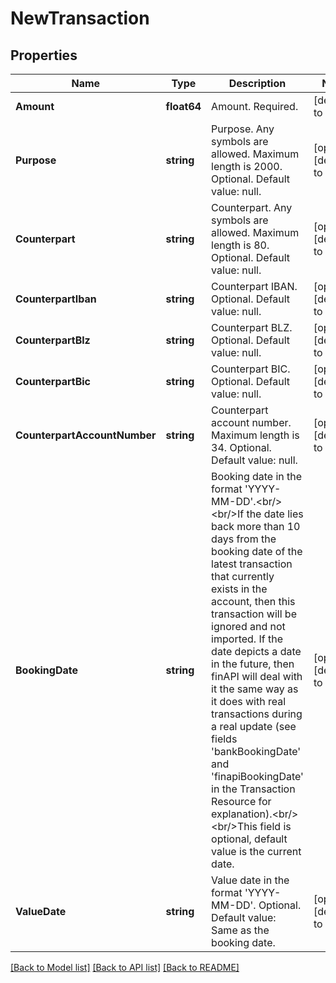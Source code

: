 # NewTransaction

## Properties
Name | Type | Description | Notes
------------ | ------------- | ------------- | -------------
**Amount** | **float64** | Amount. Required. | [default to null]
**Purpose** | **string** | Purpose. Any symbols are allowed. Maximum length is 2000. Optional. Default value: null. | [optional] [default to null]
**Counterpart** | **string** | Counterpart. Any symbols are allowed. Maximum length is 80. Optional. Default value: null. | [optional] [default to null]
**CounterpartIban** | **string** | Counterpart IBAN. Optional. Default value: null. | [optional] [default to null]
**CounterpartBlz** | **string** | Counterpart BLZ. Optional. Default value: null. | [optional] [default to null]
**CounterpartBic** | **string** | Counterpart BIC. Optional. Default value: null. | [optional] [default to null]
**CounterpartAccountNumber** | **string** | Counterpart account number. Maximum length is 34. Optional. Default value: null. | [optional] [default to null]
**BookingDate** | **string** | Booking date in the format &#39;YYYY-MM-DD&#39;.&lt;br/&gt;&lt;br/&gt;If the date lies back more than 10 days from the booking date of the latest transaction that currently exists in the account, then this transaction will be ignored and not imported. If the date depicts a date in the future, then finAPI will deal with it the same way as it does with real transactions during a real update (see fields &#39;bankBookingDate&#39; and &#39;finapiBookingDate&#39; in the Transaction Resource for explanation).&lt;br/&gt;&lt;br/&gt;This field is optional, default value is the current date. | [optional] [default to null]
**ValueDate** | **string** | Value date in the format &#39;YYYY-MM-DD&#39;. Optional. Default value: Same as the booking date. | [optional] [default to null]

[[Back to Model list]](../README.md#documentation-for-models) [[Back to API list]](../README.md#documentation-for-api-endpoints) [[Back to README]](../README.md)


